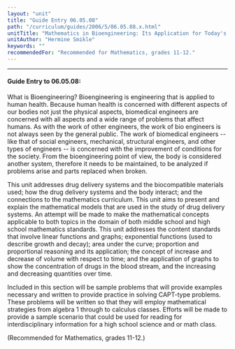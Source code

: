 ```yaml
---
layout: "unit"
title: "Guide Entry 06.05.08"
path: "/curriculum/guides/2006/5/06.05.08.x.html"
unitTitle: "Mathematics in Bioengineering: Its Application for Today's Students"
unitAuthor: "Hermine Smikle"
keywords: ""
recommendedFor: "Recommended for Mathematics, grades 11-12."
---
```

<body>
<hr/>
 <h4>
  Guide Entry to 06.05.08:
 </h4>
 <p>
  What is Bioengineering? Bioengineering is engineering that is applied to human health. Because human health is concerned with different aspects of our bodies not just the physical aspects, biomedical engineers are concerned with all aspects and a wide range of problems that affect humans. As with the work of other engineers, the work of bio engineers is not always seen by the general public. The work of biomedical engineers --like that of social engineers, mechanical, structural engineers, and other types of engineers -- is concerned with the improvement of conditions for the society. From the bioengineering point of view, the body is considered another system, therefore it needs to be maintained, to be analyzed if problems arise and parts replaced when broken.
 </p>
<p>
  This unit addresses drug delivery systems and the biocompatible materials used; how the drug delivery systems and the body interact; and the connections to the mathematics curriculum. This unit aims to present and explain the mathematical models that are used in the study of drug delivery systems. An attempt will be made to make the mathematical concepts applicable to both topics in the domain of both middle school and high school mathematics standards. This unit addresses the content standards that involve linear functions and graphs; exponential functions (used to describe growth and decay); area under the curve; proportion and proportional reasoning and its application; the concept of increase and decrease of volume with respect to time; and the application of graphs to show the concentration of drugs in the blood stream, and the increasing and decreasing quantities over time.
 </p>
<p>
  Included in this section will be sample problems that will provide examples necessary and written to provide practice in solving CAPT-type problems. These problems will be written so that they will employ mathematical strategies from algebra 1 through to calculus classes. Efforts will be made to provide a sample scenario that could be used for reading for interdisciplinary information for a high school science and or math class.
 </p>
<p>
  (Recommended for Mathematics, grades 11-12.)
 </p>

</body>